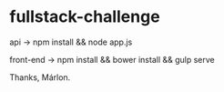 # fullstack-challenge

api -> npm install && node app.js

front-end -> npm install && bower install && gulp serve

Thanks, Márlon.